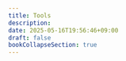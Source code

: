 ```yaml
---
title: Tools
description: 
date: 2025-05-16T19:56:46+09:00
draft: false
bookCollapseSection: true
---
```

